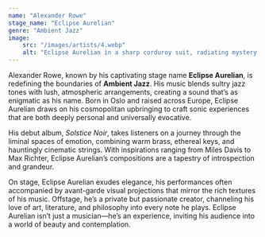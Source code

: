 ```yaml
---
name: "Alexander Rowe"
stage_name: "Eclipse Aurelian"
genre: "Ambient Jazz"
image: 
    src: "/images/artists/4.webp"
    alt: "Eclipse Aurelian in a sharp corduroy suit, radiating mystery and refinement under moody lighting"
---
```


Alexander Rowe, known by his captivating stage name **Eclipse Aurelian**, is redefining the boundaries of **Ambient Jazz**. His music blends sultry jazz tones with lush, atmospheric arrangements, creating a sound that’s as enigmatic as his name. Born in Oslo and raised across Europe, Eclipse Aurelian draws on his cosmopolitan upbringing to craft sonic experiences that are both deeply personal and universally evocative.

His debut album, *Solstice Noir*, takes listeners on a journey through the liminal spaces of emotion, combining warm brass, ethereal keys, and hauntingly cinematic strings. With inspirations ranging from Miles Davis to Max Richter, Eclipse Aurelian’s compositions are a tapestry of introspection and grandeur.

On stage, Eclipse Aurelian exudes elegance, his performances often accompanied by avant-garde visual projections that mirror the rich textures of his music. Offstage, he’s a private but passionate creator, channeling his love of art, literature, and philosophy into every note he plays. Eclipse Aurelian isn’t just a musician—he’s an experience, inviting his audience into a world of beauty and contemplation.
